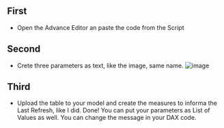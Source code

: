 ## First
* Open the Advance Editor an paste the code from the Script
## Second
* Crete three parameters as text, like the image, same name.
![image](https://user-images.githubusercontent.com/62630272/180478015-3b3d6a4f-1f39-4945-8a88-2fcfe94473e7.png)
## Third
* Upload the table to your model and create the measures to informa the Last Refresh, like I did. 
Done!
You can put your parameters as List of Values as well.
You can change the message in your DAX code.

